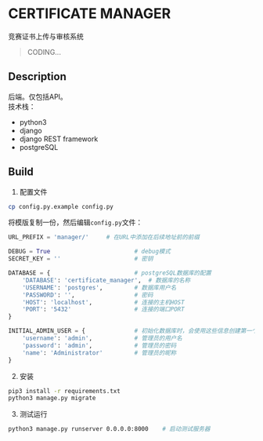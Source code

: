 # CERTIFICATE MANAGER
竞赛证书上传与审核系统
> CODING...

## Description
后端。仅包括API。  
技术栈：
* python3
* django
* django REST framework
* postgreSQL

## Build
1. 配置文件
```bash
cp config.py.example config.py
```
将模版复制一份，然后编辑`config.py`文件：
```python
URL_PREFIX = 'manager/'     # 在URL中添加在后续地址前的前缀

DEBUG = True                        # debug模式
SECRET_KEY = ''                     # 密钥

DATABASE = {                        # postgreSQL数据库的配置
    'DATABASE': 'certificate_manager',  # 数据库的名称
    'USERNAME': 'postgres',         # 数据库用户名
    'PASSWORD': '',                 # 密码
    'HOST': 'localhost',            # 连接的主机HOST
    'PORT': '5432'                  # 连接的端口PORT
}

INITIAL_ADMIN_USER = {              # 初始化数据库时，会使用这些信息创建第一个管理员
    'username': 'admin',            # 管理员的用户名
    'password': 'admin',            # 管理员的密码
    'name': 'Administrator'         # 管理员的昵称
}
```
2. 安装
```bash
pip3 install -r requirements.txt
python3 manage.py migrate
```
3. 测试运行
```bash
python3 manage.py runserver 0.0.0.0:8000    # 启动测试服务器
```